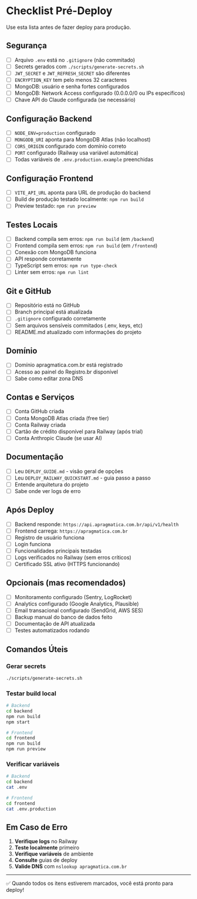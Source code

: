 # Checklist Pré-Deploy

Use esta lista antes de fazer deploy para produção.

## Segurança

- [ ] Arquivo `.env` está no `.gitignore` (não commitado)
- [ ] Secrets gerados com `./scripts/generate-secrets.sh`
- [ ] `JWT_SECRET` e `JWT_REFRESH_SECRET` são diferentes
- [ ] `ENCRYPTION_KEY` tem pelo menos 32 caracteres
- [ ] MongoDB: usuário e senha fortes configurados
- [ ] MongoDB: Network Access configurado (0.0.0.0/0 ou IPs específicos)
- [ ] Chave API do Claude configurada (se necessário)

## Configuração Backend

- [ ] `NODE_ENV=production` configurado
- [ ] `MONGODB_URI` aponta para MongoDB Atlas (não localhost)
- [ ] `CORS_ORIGIN` configurado com domínio correto
- [ ] `PORT` configurado (Railway usa variável automática)
- [ ] Todas variáveis de `.env.production.example` preenchidas

## Configuração Frontend

- [ ] `VITE_API_URL` aponta para URL de produção do backend
- [ ] Build de produção testado localmente: `npm run build`
- [ ] Preview testado: `npm run preview`

## Testes Locais

- [ ] Backend compila sem erros: `npm run build` (em `/backend`)
- [ ] Frontend compila sem erros: `npm run build` (em `/frontend`)
- [ ] Conexão com MongoDB funciona
- [ ] API responde corretamente
- [ ] TypeScript sem erros: `npm run type-check`
- [ ] Linter sem erros: `npm run lint`

## Git e GitHub

- [ ] Repositório está no GitHub
- [ ] Branch principal está atualizada
- [ ] `.gitignore` configurado corretamente
- [ ] Sem arquivos sensíveis commitados (.env, keys, etc)
- [ ] README.md atualizado com informações do projeto

## Domínio

- [ ] Domínio apragmatica.com.br está registrado
- [ ] Acesso ao painel do Registro.br disponível
- [ ] Sabe como editar zona DNS

## Contas e Serviços

- [ ] Conta GitHub criada
- [ ] Conta MongoDB Atlas criada (free tier)
- [ ] Conta Railway criada
- [ ] Cartão de crédito disponível para Railway (após trial)
- [ ] Conta Anthropic Claude (se usar AI)

## Documentação

- [ ] Leu `DEPLOY_GUIDE.md` - visão geral de opções
- [ ] Leu `DEPLOY_RAILWAY_QUICKSTART.md` - guia passo a passo
- [ ] Entende arquitetura do projeto
- [ ] Sabe onde ver logs de erro

## Após Deploy

- [ ] Backend responde: `https://api.apragmatica.com.br/api/v1/health`
- [ ] Frontend carrega: `https://apragmatica.com.br`
- [ ] Registro de usuário funciona
- [ ] Login funciona
- [ ] Funcionalidades principais testadas
- [ ] Logs verificados no Railway (sem erros críticos)
- [ ] Certificado SSL ativo (HTTPS funcionando)

## Opcionais (mas recomendados)

- [ ] Monitoramento configurado (Sentry, LogRocket)
- [ ] Analytics configurado (Google Analytics, Plausible)
- [ ] Email transacional configurado (SendGrid, AWS SES)
- [ ] Backup manual do banco de dados feito
- [ ] Documentação de API atualizada
- [ ] Testes automatizados rodando

## Comandos Úteis

### Gerar secrets
```bash
./scripts/generate-secrets.sh
```

### Testar build local
```bash
# Backend
cd backend
npm run build
npm start

# Frontend
cd frontend
npm run build
npm run preview
```

### Verificar variáveis
```bash
# Backend
cd backend
cat .env

# Frontend
cd frontend
cat .env.production
```

## Em Caso de Erro

1. **Verifique logs** no Railway
2. **Teste localmente** primeiro
3. **Verifique variáveis** de ambiente
4. **Consulte** guias de deploy
5. **Valide DNS** com `nslookup apragmatica.com.br`

---

✅ Quando todos os itens estiverem marcados, você está pronto para deploy!
